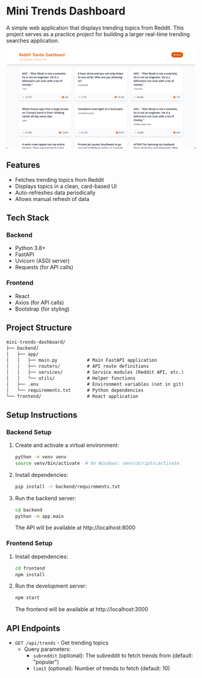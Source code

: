 # Mini Trends Dashboard

A simple web application that displays trending topics from Reddit. This project serves as a practice project for building a larger real-time trending searches application.

![dashboard](./trend_dashboard.png)

## Features

- Fetches trending topics from Reddit
- Displays topics in a clean, card-based UI
- Auto-refreshes data periodically
- Allows manual refresh of data

## Tech Stack

### Backend

- Python 3.8+
- FastAPI
- Uvicorn (ASGI server)
- Requests (for API calls)

### Frontend

- React
- Axios (for API calls)
- Bootstrap (for styling)

## Project Structure

```
mini-trends-dashboard/
├── backend/
│   ├── app/
│   │   ├── main.py           # Main FastAPI application
│   │   ├── routers/          # API route definitions
│   │   ├── services/         # Service modules (Reddit API, etc.)
│   │   └── utils/            # Helper functions
│   ├── .env                  # Environment variables (not in git)
│   └── requirements.txt      # Python dependencies
└── frontend/                 # React application
```

## Setup Instructions

### Backend Setup

1. Create and activate a virtual environment:

   ```bash
   python -m venv venv
   source venv/bin/activate  # On Windows: venv\Scripts\activate
   ```

2. Install dependencies:

   ```bash
   pip install -r backend/requirements.txt
   ```

3. Run the backend server:
   ```bash
   cd backend
   python -m app.main
   ```
   The API will be available at http://localhost:8000

### Frontend Setup

1. Install dependencies:

   ```bash
   cd frontend
   npm install
   ```

2. Run the development server:
   ```bash
   npm start
   ```
   The frontend will be available at http://localhost:3000

## API Endpoints

- `GET /api/trends` - Get trending topics
  - Query parameters:
    - `subreddit` (optional): The subreddit to fetch trends from (default: "popular")
    - `limit` (optional): Number of trends to fetch (default: 10)
